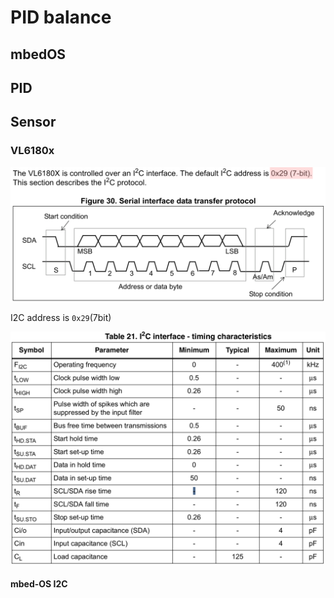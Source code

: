 # PID balance

## mbedOS

## PID

## Sensor

### VL6180x

![avatar](resources/VL6180x_i2c.png)

I2C address is `0x29`(7bit)

![avatar](resources/VL6180X_timing.png)

#### mbed-OS I2C
